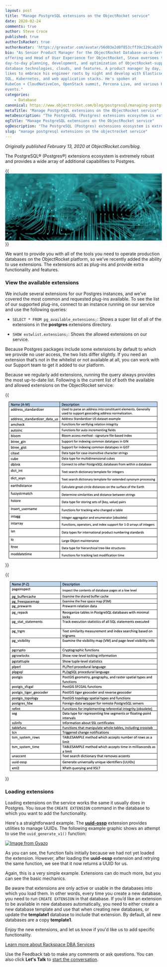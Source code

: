 ```yaml
---
layout: post
title: "Manage PostgreSQL extensions on the ObjectRocket service"
date: 2020-02-24
comments: true
author: Steve Croce
published: true
authorIsRacker: true
authorAvatar: 'https://gravatar.com/avatar/56d03e2d0f853cff39c129cab3761d49'
bio: "As Senior Product Manager for the ObjectRocket Database-as-a-Service
offering and Head of User Experience for ObjectRocket, Steve oversees the
day-to-day planning, development, and optimization of ObjectRocket-supported
database technologies, clouds, and features. A product manager by day, he still
likes to embrace his engineer roots by night and develop with Elasticsearch,
SQL, Kubernetes, and web application stacks. He's spoken at
KubeCon + CloudNativeCon, OpenStack summit, Percona Live, and various Rackspace
events."
categories:
    - Database
canonical: https://www.objectrocket.com/blog/postgresql/managing-postgresql-extensions-on-the-objectrocket-service/
metaTitle: "Manage PostgreSQL extensions on the ObjectRocket service"
metaDescription: "The PostgreSQL (Postgres) extensions ecosystem is extremely robust and provides a wide array of additional capabilities to Postgres."
ogTitle: "Manage PostgreSQL extensions on the ObjectRocket service"
ogDescription: "The PostgreSQL (Postgres) extensions ecosystem is extremely robust and provides a wide array of additional capabilities to Postgres."
slug: "manage postgresql extensions on the objectrocket service" 
---
```


*Originally published February 13, 2020 at ObjectRocket.com/blog.*

The PostgreSQL&reg; (Postgres&reg;) extensions ecosystem is extremely robust and provides
a wide array of additional capabilities to Postgres.

<!--more-->

{{<img src="Picture1.png" title="" alt="">}}

We want to provide you with all of the tools you need to operate production
databases on the ObjectRocket platform, so we’ve recently added the ability to
use extensions. The extensions act as plug-ins and provide extra functionality
and features.

### View the available extensions

We include several extensions for our Postgres instances, and we’ve covered the
most common and requested plug-ins available. To see the list of our supported
plug-ins, connect to an instance running on our service and use the following
queries:

- ``SELECT * FROM pg_available_extensions;``: Shows a super list of all of the
  extensions in the **postgres** extensions directory.

- ``SHOW extwlist.extensions;``: Shows the allowed extensions on our service.

Because Postgres packages include some extensions by default to which we
provide no user access, the two lists differ slightly. If you need an
extension that’s not in the whitelist or not available at all, you can work
with our Support team to get it added to our platform.

Because we regularly add extensions, running the query always provides the most
up-to-date list. Following is the current list of both the available and allowed
extensions on the ObjectRocket service:

{{<img src="Picture2.png" title="" alt="">}}

{{<img src="Picture3.png" title="" alt="">}}

### Loading extensions

Loading extensions on the service works the same it usually does in Postgres.
You issue the ``CREATE EXTENSION`` command in the database to which you want to
add the functionality.

Here's a straightforward example. The
**[uuid-ossp](https://www.postgresql.org/docs/current/uuid-ossp.html)**
extension provides utilities to manage UUIDs. The following example graphic
shows an attempt to use the ``uuid_generate_v1()`` function:

<a href="https://gyazo.com/19fc91c4582462e9296ada60b4a546fb"><img src="https://i.gyazo.com/19fc91c4582462e9296ada60b4a546fb.gif" alt="Image from Gyazo" width="908" /></a>

As you can see, the function fails initially because we had not yet loaded
the extension. However, after loading the **uuid-ossp** extension and retrying
the same function, we see that it now returns a UUID for us.

Again, this is a very simple example. Extensions can do much more,
but you can see the basic mechanics.

Be aware that extensions are only active or usable in the databases into which
you load them. In other words, every time you create a new database, you need
to run ``CREATE EXTENSION`` in that database. If you’d like an extension to be
available in new databases automatically, you need to either create a new database
template and use that when creating new databases, or update the **template1**
database to include that extension. By default, all new databases are a copy
**template1**.

Enjoy the new extensions, and let us know if you'd like us to add specific
functionality.

<a class="cta purple" id="cta" href="https://www.rackspace.com/data/dba-services">Learn more about Rackspace DBA Services</a>

Use the Feedback tab to make any comments or ask questions. You can also click
**Let's Talk** to [start the conversation](https://www.rackspace.com/).
